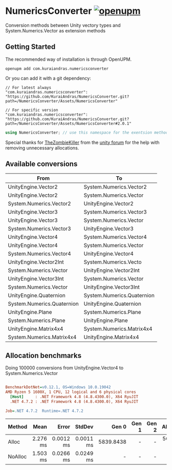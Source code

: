 # NumericsConverter [![openupm](https://img.shields.io/npm/v/com.kuraiandras.numericsconverter?label=openupm&registry_uri=https://package.openupm.com)](https://openupm.com/packages/com.kuraiandras.numericsconverter/)

Conversion methods between Unity vectory types and System.Numerics.Vector as extension methods

## Getting Started

The recommended way of installation is through OpenUPM.

```pwsh
openupm add com.kuraiandras.numericsconverter
```

Or you can add it with a git dependency:

```
// For latest always
"com.kuraiandras.numericsconverter": "https://github.com/KuraiAndras/NumericsConverter.git?path=/NumericsConverter/Assets/NumericsConverter"

// For specific version
"com.kuraiandras.numericsconverter": "https://github.com/KuraiAndras/NumericsConverter.git?path=/NumericsConverter/Assets/NumericsConverter#2.0.1"
```

```csharp
using NumericsConverter; // use this namespace for the exentsion methods
```

Special thanks for [TheZombieKiller](https://forum.unity.com/members/thezombiekiller.195610/) from the [unity forum](https://forum.unity.com/threads/system-numerics.451073/) for the help with removing unnecessary allocations.

## Available conversions

| From                       | To                         |
|----------------------------|----------------------------|
| UnityEngine.Vector2        | System.Numerics.Vector2    |
| UnityEngine.Vector2        | System.Numerics.Vector     |
| System.Numerics.Vector2    | UnityEngine.Vector2        |
| UnityEngine.Vector3        | System.Numerics.Vector3    |
| UnityEngine.Vector3        | System.Numerics.Vector     |
| System.Numerics.Vector3    | UnityEngine.Vector3        |
| UnityEngine.Vector4        | System.Numerics.Vector4    |
| UnityEngine.Vector4        | System.Numerics.Vector     |
| System.Numerics.Vector4    | UnityEngine.Vector4        |
| UnityEngine.Vector2Int     | System.Numerics.Vecto      |
| System.Numerics.Vector     | UnityEngine.Vector2Int     |
| UnityEngine.Vector3Int     | System.Numerics.Vector     |
| System.Numerics.Vector     | UnityEngine.Vector3Int     |
| UnityEngine.Quaternion     | System.Numerics.Quaternion |
| System.Numerics.Quaternion | UnityEngine.Quaternion     |
| UnityEngine.Plane          | System.Numerics.Plane      |
| System.Numerics.Plane      | UnityEngine.Plane          |
| UnityEngine.Matrix4x4      | System.Numerics.Matrix4x4  |
| System.Numerics.Matrix4x4  | UnityEngine.Matrix4x4      |

## Allocation benchmarks

Doing 100000 conversions from UnityEngine.Vector4 to System.Numerics.Vector

``` ini

BenchmarkDotNet=v0.12.1, OS=Windows 10.0.19042
AMD Ryzen 5 1600X, 1 CPU, 12 logical and 6 physical cores
  [Host]     : .NET Framework 4.8 (4.8.4300.0), X64 RyuJIT
  .NET 4.7.2 : .NET Framework 4.8 (4.8.4300.0), X64 RyuJIT

Job=.NET 4.7.2  Runtime=.NET 4.7.2  

```
|  Method |     Mean |     Error |    StdDev |     Gen 0 | Gen 1 | Gen 2 | Allocated |
|-------- |---------:|----------:|----------:|----------:|------:|------:|----------:|
|   Alloc | 2.276 ms | 0.0012 ms | 0.0011 ms | 5839.8438 |     - |     - | 5616878 B |
| NoAlloc | 1.503 ms | 0.0266 ms | 0.0249 ms |         - |     - |     - |         - |

